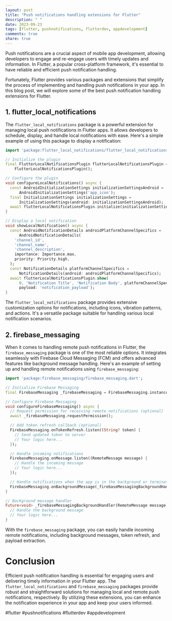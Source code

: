 ```yaml
---
layout: post
title: "Push notifications handling extensions for Flutter"
description: " "
date: 2023-09-23
tags: [flutter, pushnotifications, flutterdev, appdevelopment]
comments: true
share: true
---
```


Push notifications are a crucial aspect of mobile app development, allowing developers to engage and re-engage users with timely updates and information. In Flutter, a popular cross-platform framework, it's essential to have reliable and efficient push notification handling.

Fortunately, Flutter provides various packages and extensions that simplify the process of implementing and handling push notifications in your app. In this blog post, we will explore some of the best push notification handling extensions for Flutter.

## 1. flutter_local_notifications

The `flutter_local_notifications` package is a powerful extension for managing local push notifications in Flutter apps. It allows developers to schedule, display, and handle local notifications with ease. Here's a simple example of using this package to display a notification:

```dart
import 'package:flutter_local_notifications/flutter_local_notifications.dart';

// Initialize the plugin
final FlutterLocalNotificationsPlugin flutterLocalNotificationsPlugin =
    FlutterLocalNotificationsPlugin();

// Configure the plugin
void configureLocalNotifications() async {
  const AndroidInitializationSettings initializationSettingsAndroid =
      AndroidInitializationSettings('app_icon');
  final InitializationSettings initializationSettings =
      InitializationSettings(android: initializationSettingsAndroid);
  await flutterLocalNotificationsPlugin.initialize(initializationSettings);
}

// Display a local notification
void showLocalNotification() async {
  const AndroidNotificationDetails androidPlatformChannelSpecifics =
      AndroidNotificationDetails(
    'channel_id',
    'channel_name',
    'channel_description',
    importance: Importance.max,
    priority: Priority.high,
  );
  const NotificationDetails platformChannelSpecifics =
      NotificationDetails(android: androidPlatformChannelSpecifics);
  await flutterLocalNotificationsPlugin.show(
      0, 'Notification Title', 'Notification Body', platformChannelSpecifics,
      payload: 'notification_payload');
}
```

The `flutter_local_notifications` package provides extensive customization options for notifications, including icons, vibration patterns, and actions. It's a versatile package suitable for handling various local notification scenarios.

## 2. firebase_messaging

When it comes to handling remote push notifications in Flutter, the `firebase_messaging` package is one of the most reliable options. It integrates seamlessly with Firebase Cloud Messaging (FCM) and offers advanced features like background message handling. Here's an example of setting up and handling remote notifications using `firebase_messaging`:

```dart
import 'package:firebase_messaging/firebase_messaging.dart';

// Initialize Firebase Messaging
final FirebaseMessaging _firebaseMessaging = FirebaseMessaging.instance;

// Configure Firebase Messaging
void configureFirebaseMessaging() async {
  // Request permission for receiving remote notifications (optional)
  await _firebaseMessaging.requestPermission();

  // Add token refresh callback (optional)
  FirebaseMessaging.onTokenRefresh.listen((String? token) {
    // Send updated token to server
    // Your logic here...
  });

  // Handle incoming notifications
  FirebaseMessaging.onMessage.listen((RemoteMessage message) {
    // Handle the incoming message
    // Your logic here...
  });

  // Handle notifications when the app is in the background or terminated
  FirebaseMessaging.onBackgroundMessage(_firebaseMessagingBackgroundHandler);
}

// Background message handler
Future<void> _firebaseMessagingBackgroundHandler(RemoteMessage message) async {
  // Handle the background message
  // Your logic here...
}
```

With the `firebase_messaging` package, you can easily handle incoming remote notifications, including background messages, token refresh, and payload extraction.

# Conclusion

Efficient push notification handling is essential for engaging users and delivering timely information in your Flutter app. The `flutter_local_notifications` and `firebase_messaging` packages provide robust and straightforward solutions for managing local and remote push notifications, respectively. By utilizing these extensions, you can enhance the notification experience in your app and keep your users informed.

#flutter #pushnotifications #flutterdev #appdevelopment